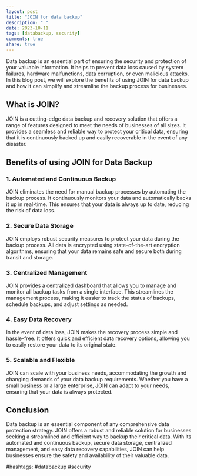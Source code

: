 ```yaml
---
layout: post
title: "JOIN for data backup"
description: " "
date: 2023-10-11
tags: [databackup, security]
comments: true
share: true
---
```


Data backup is an essential part of ensuring the security and protection of your valuable information. It helps to prevent data loss caused by system failures, hardware malfunctions, data corruption, or even malicious attacks. In this blog post, we will explore the benefits of using JOIN for data backup and how it can simplify and streamline the backup process for businesses.

## What is JOIN?

JOIN is a cutting-edge data backup and recovery solution that offers a range of features designed to meet the needs of businesses of all sizes. It provides a seamless and reliable way to protect your critical data, ensuring that it is continuously backed up and easily recoverable in the event of any disaster.

## Benefits of using JOIN for Data Backup

### 1. Automated and Continuous Backup

JOIN eliminates the need for manual backup processes by automating the backup process. It continuously monitors your data and automatically backs it up in real-time. This ensures that your data is always up to date, reducing the risk of data loss.

### 2. Secure Data Storage

JOIN employs robust security measures to protect your data during the backup process. All data is encrypted using state-of-the-art encryption algorithms, ensuring that your data remains safe and secure both during transit and storage.

### 3. Centralized Management

JOIN provides a centralized dashboard that allows you to manage and monitor all backup tasks from a single interface. This streamlines the management process, making it easier to track the status of backups, schedule backups, and adjust settings as needed.

### 4. Easy Data Recovery

In the event of data loss, JOIN makes the recovery process simple and hassle-free. It offers quick and efficient data recovery options, allowing you to easily restore your data to its original state.

### 5. Scalable and Flexible

JOIN can scale with your business needs, accommodating the growth and changing demands of your data backup requirements. Whether you have a small business or a large enterprise, JOIN can adapt to your needs, ensuring that your data is always protected.

## Conclusion

Data backup is an essential component of any comprehensive data protection strategy. JOIN offers a robust and reliable solution for businesses seeking a streamlined and efficient way to backup their critical data. With its automated and continuous backup, secure data storage, centralized management, and easy data recovery capabilities, JOIN can help businesses ensure the safety and availability of their valuable data.

#hashtags: #databackup #security
